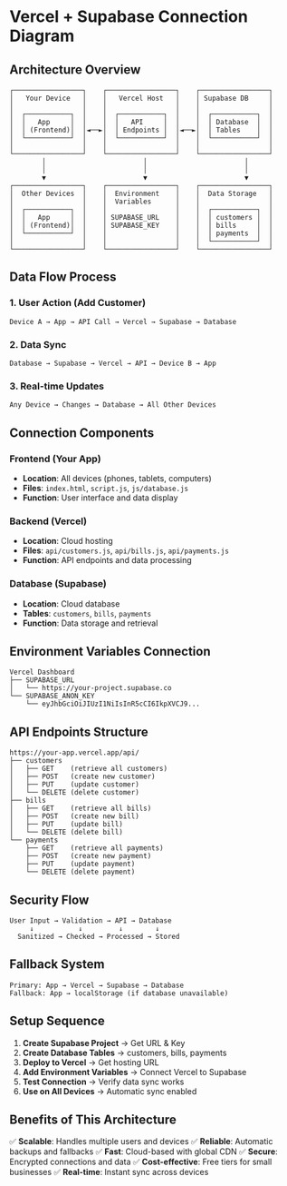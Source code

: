 # Vercel + Supabase Connection Diagram

## Architecture Overview

```
┌─────────────────┐    ┌─────────────────┐    ┌─────────────────┐
│   Your Device   │    │   Vercel Host   │    │ Supabase DB     │
│                 │    │                 │    │                 │
│  ┌───────────┐  │    │  ┌───────────┐  │    │  ┌───────────┐  │
│  │   App     │  │    │  │   API     │  │    │  │ Database  │  │
│  │ (Frontend)│  │◄──►│  │ Endpoints │  │◄──►│  │ Tables    │  │
│  └───────────┘  │    │  └───────────┘  │    │  └───────────┘  │
│                 │    │                 │    │                 │
└─────────────────┘    └─────────────────┘    └─────────────────┘
        │                        │                        │
        │                        │                        │
        ▼                        ▼                        ▼
┌─────────────────┐    ┌─────────────────┐    ┌─────────────────┐
│  Other Devices  │    │  Environment    │    │  Data Storage   │
│                 │    │  Variables      │    │                 │
│  ┌───────────┐  │    │                 │    │  ┌───────────┐  │
│  │   App     │  │    │ SUPABASE_URL    │    │  │ customers │  │
│  │ (Frontend)│  │    │ SUPABASE_KEY    │    │  │ bills     │  │
│  └───────────┘  │    │                 │    │  │ payments  │  │
│                 │    │                 │    │  └───────────┘  │
└─────────────────┘    └─────────────────┘    └─────────────────┘
```

## Data Flow Process

### 1. User Action (Add Customer)
```
Device A → App → API Call → Vercel → Supabase → Database
```

### 2. Data Sync
```
Database → Supabase → Vercel → API → Device B → App
```

### 3. Real-time Updates
```
Any Device → Changes → Database → All Other Devices
```

## Connection Components

### Frontend (Your App)
- **Location**: All devices (phones, tablets, computers)
- **Files**: `index.html`, `script.js`, `js/database.js`
- **Function**: User interface and data display

### Backend (Vercel)
- **Location**: Cloud hosting
- **Files**: `api/customers.js`, `api/bills.js`, `api/payments.js`
- **Function**: API endpoints and data processing

### Database (Supabase)
- **Location**: Cloud database
- **Tables**: `customers`, `bills`, `payments`
- **Function**: Data storage and retrieval

## Environment Variables Connection

```
Vercel Dashboard
├── SUPABASE_URL
│   └── https://your-project.supabase.co
└── SUPABASE_ANON_KEY
    └── eyJhbGciOiJIUzI1NiIsInR5cCI6IkpXVCJ9...
```

## API Endpoints Structure

```
https://your-app.vercel.app/api/
├── customers
│   ├── GET    (retrieve all customers)
│   ├── POST   (create new customer)
│   ├── PUT    (update customer)
│   └── DELETE (delete customer)
├── bills
│   ├── GET    (retrieve all bills)
│   ├── POST   (create new bill)
│   ├── PUT    (update bill)
│   └── DELETE (delete bill)
└── payments
    ├── GET    (retrieve all payments)
    ├── POST   (create new payment)
    ├── PUT    (update payment)
    └── DELETE (delete payment)
```

## Security Flow

```
User Input → Validation → API → Database
     ↓           ↓         ↓        ↓
  Sanitized → Checked → Processed → Stored
```

## Fallback System

```
Primary: App → Vercel → Supabase → Database
Fallback: App → localStorage (if database unavailable)
```

## Setup Sequence

1. **Create Supabase Project** → Get URL & Key
2. **Create Database Tables** → customers, bills, payments
3. **Deploy to Vercel** → Get hosting URL
4. **Add Environment Variables** → Connect Vercel to Supabase
5. **Test Connection** → Verify data sync works
6. **Use on All Devices** → Automatic sync enabled

## Benefits of This Architecture

✅ **Scalable**: Handles multiple users and devices
✅ **Reliable**: Automatic backups and fallbacks
✅ **Fast**: Cloud-based with global CDN
✅ **Secure**: Encrypted connections and data
✅ **Cost-effective**: Free tiers for small businesses
✅ **Real-time**: Instant sync across devices
